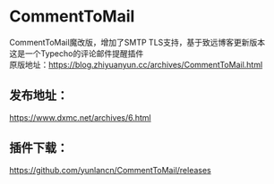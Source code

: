 # CommentToMail
CommentToMail魔改版，增加了SMTP TLS支持，基于致远博客更新版本  
这是一个Typecho的评论邮件提醒插件  
原版地址：https://blog.zhiyuanyun.cc/archives/CommentToMail.html

## 发布地址：
https://www.dxmc.net/archives/6.html

## 插件下载：
https://github.com/yunlancn/CommentToMail/releases
